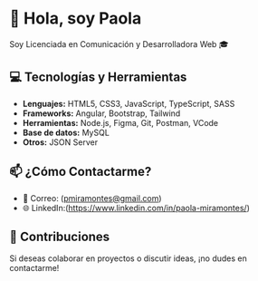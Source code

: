 # 👋 Hola, soy Paola

Soy Licenciada en Comunicación y Desarrolladora Web 🎓

## 💻 Tecnologías y Herramientas

- **Lenguajes:** HTML5, CSS3, JavaScript, TypeScript, SASS
- **Frameworks:** Angular, Bootstrap, Tailwind
- **Herramientas:** Node.js, Figma, Git, Postman, VCode
- **Base de datos:** MySQL
- **Otros:** JSON Server

## 📫 ¿Cómo Contactarme?

- 📧 Correo: (pmiramontes@gmail.com)
- 🌐 LinkedIn:(https://www.linkedin.com/in/paola-miramontes/)

## 🤝 Contribuciones

Si deseas colaborar en proyectos o discutir ideas, ¡no dudes en contactarme!
